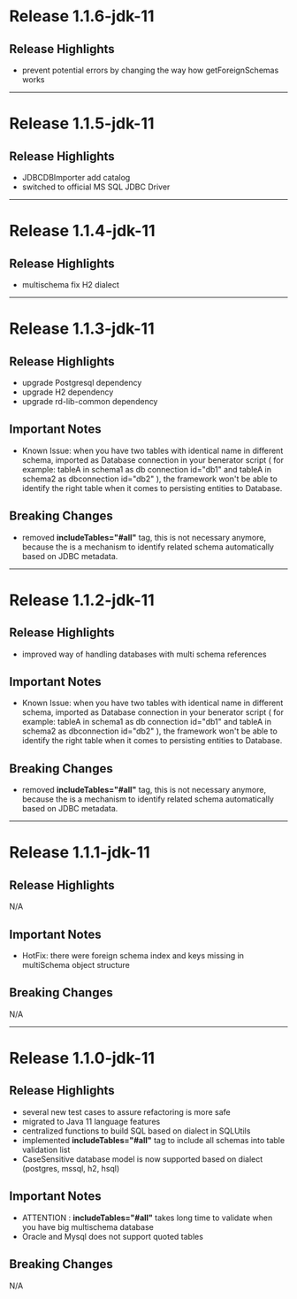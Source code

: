 # Release 1.1.6-jdk-11

## Release Highlights

* prevent potential errors by changing the way how getForeignSchemas works

---
# Release 1.1.5-jdk-11

## Release Highlights

* JDBCDBImporter add catalog
* switched to official MS SQL JDBC Driver

---

# Release 1.1.4-jdk-11

## Release Highlights

* multischema fix H2 dialect

---

# Release 1.1.3-jdk-11

## Release Highlights

* upgrade Postgresql dependency
* upgrade H2 dependency
* upgrade rd-lib-common dependency

## Important Notes

* Known Issue: when you have two tables with identical name in different schema, imported as Database connection in your
  benerator script ( for example: tableA in schema1 as db connection id="db1"
  and tableA in schema2 as dbconnection id="db2" ), the framework won't be able to identify the right table when it
  comes to persisting entities to Database.

## Breaking Changes

* removed __includeTables="#all"__ tag, this is not necessary anymore, because the is a mechanism to identify related
  schema automatically based on JDBC metadata.

---

# Release 1.1.2-jdk-11

## Release Highlights

* improved way of handling databases with multi schema references

## Important Notes

* Known Issue: when you have two tables with identical name in different schema, imported as Database connection in your
  benerator script ( for example: tableA in schema1 as db connection id="db1"
  and tableA in schema2 as dbconnection id="db2" ), the framework won't be able to identify the right table when it
  comes to persisting entities to Database.

## Breaking Changes

* removed __includeTables="#all"__ tag, this is not necessary anymore, because the is a mechanism to identify related
  schema automatically based on JDBC metadata.

---

# Release 1.1.1-jdk-11

## Release Highlights

N/A

## Important Notes

* HotFix: there were foreign schema index and keys missing in multiSchema object structure

## Breaking Changes

N/A

---

# Release 1.1.0-jdk-11

## Release Highlights

* several new test cases to assure refactoring is more safe
* migrated to Java 11 language features
* centralized functions to build SQL based on dialect in SQLUtils
* implemented __includeTables="#all"__ tag to include all schemas into table validation list
* CaseSensitive database model is now supported based on dialect (postgres, mssql, h2, hsql)

## Important Notes

* ATTENTION : __includeTables="#all"__ takes long time to validate when you have big multischema database
* Oracle and Mysql does not support quoted tables

## Breaking Changes

N/A



